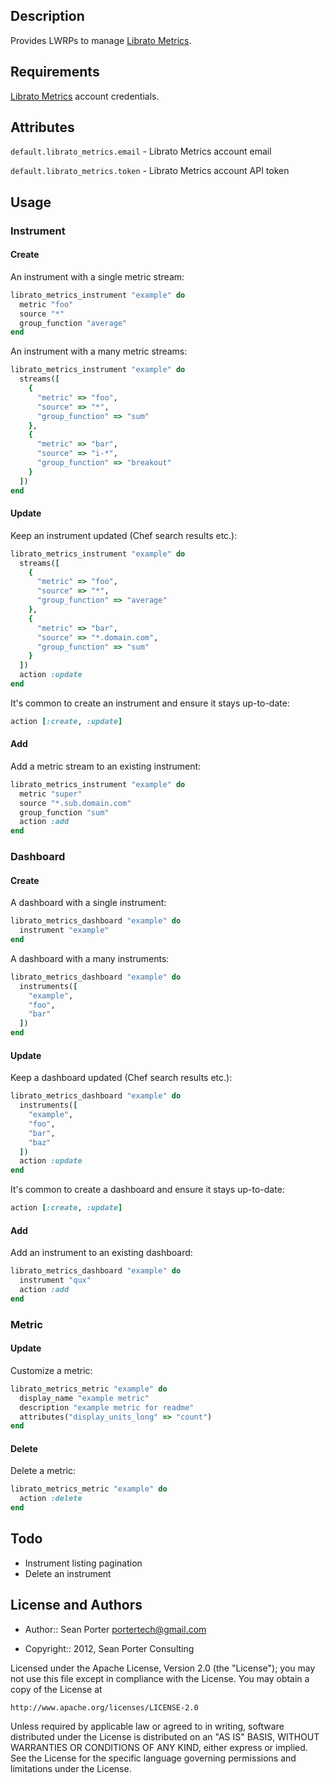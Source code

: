 ## Description

Provides LWRPs to manage [Librato Metrics](https://metrics.librato.com).

## Requirements

[Librato Metrics](https://metrics.librato.com) account credentials.

## Attributes

`default.librato_metrics.email` - Librato Metrics account email

`default.librato_metrics.token` - Librato Metrics account API token

## Usage

### Instrument

#### Create

An instrument with a single metric stream:

``` ruby
librato_metrics_instrument "example" do
  metric "foo"
  source "*"
  group_function "average"
end
```

An instrument with a many metric streams:

``` ruby
librato_metrics_instrument "example" do
  streams([
    {
      "metric" => "foo",
      "source" => "*",
      "group_function" => "sum"
    },
    {
      "metric" => "bar",
      "source" => "i-*",
      "group_function" => "breakout"
    }
  ])
end
```

#### Update

Keep an instrument updated (Chef search results etc.):

``` ruby
librato_metrics_instrument "example" do
  streams([
    {
      "metric" => "foo",
      "source" => "*",
      "group_function" => "average"
    },
    {
      "metric" => "bar",
      "source" => "*.domain.com",
      "group_function" => "sum"
    }
  ])
  action :update
end
```

It's common to create an instrument and ensure it stays up-to-date:

``` ruby
action [:create, :update]
```

#### Add

Add a metric stream to an existing instrument:

``` ruby
librato_metrics_instrument "example" do
  metric "super"
  source "*.sub.domain.com"
  group_function "sum"
  action :add
end
```

### Dashboard

#### Create

A dashboard with a single instrument:

``` ruby
librato_metrics_dashboard "example" do
  instrument "example"
end
```

A dashboard with a many instruments:

``` ruby
librato_metrics_dashboard "example" do
  instruments([
    "example",
    "foo",
    "bar"
  ])
end
```

#### Update

Keep a dashboard updated (Chef search results etc.):

``` ruby
librato_metrics_dashboard "example" do
  instruments([
    "example",
    "foo",
    "bar",
    "baz"
  ])
  action :update
end
```

It's common to create a dashboard and ensure it stays up-to-date:

``` ruby
action [:create, :update]
```

#### Add

Add an instrument to an existing dashboard:

``` ruby
librato_metrics_dashboard "example" do
  instrument "qux"
  action :add
end
```

### Metric

#### Update

Customize a metric:

``` ruby
librato_metrics_metric "example" do
  display_name "example metric"
  description "example metric for readme"
  attributes("display_units_long" => "count")
end
```

#### Delete

Delete a metric:

``` ruby
librato_metrics_metric "example" do
  action :delete
end
```

## Todo

- Instrument listing pagination
- Delete an instrument

## License and Authors

* Author:: Sean Porter <portertech@gmail.com>

* Copyright:: 2012, Sean Porter Consulting

Licensed under the Apache License, Version 2.0 (the "License");
you may not use this file except in compliance with the License.
You may obtain a copy of the License at

```
http://www.apache.org/licenses/LICENSE-2.0
```

Unless required by applicable law or agreed to in writing, software
distributed under the License is distributed on an "AS IS" BASIS,
WITHOUT WARRANTIES OR CONDITIONS OF ANY KIND, either express or implied.
See the License for the specific language governing permissions and
limitations under the License.
